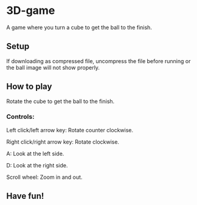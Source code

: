 # 3D-game
A game where you turn a cube to get the ball to the finish.
## Setup
If downloading as compressed file, uncompress the file before running or the ball image will not show properly.
## How to play

Rotate the cube to get the ball to the finish.
    
### Controls:
    
Left click/left arrow key: Rotate counter clockwise.
        
Right click/right arrow key: Rotate clockwise.
        
A: Look at the left side.
        
D: Look at the right side.
       
Scroll wheel: Zoom in and out.
        
## Have fun!
